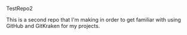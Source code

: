 TestRepo2

This is a second repo that I'm making in order to get familiar with
using GitHub and GitKraken for my projects.